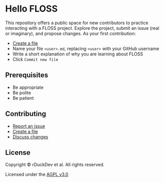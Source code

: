 # Hello FLOSS

This repository offers a public space for new contributors to practice interacting with a FLOSS project. Explore the project, submit an issue (real or imaginary), and propose changes. As your first contribution:

* [Create a file](https://github.com/rDuckDev/hello-floss/new/master)
* Name your file `<user>.md`, replacing `<user>` with your GitHub username
* Write a short explanation of why you are learning about FLOSS
* Click `Commit new file`

## Prerequisites

* Be appropriate
* Be polite
* Be patient

## Contributing

* [Report an issue](issues)
* [Create a file](https://github.com/rDuckDev/hello-floss/new/master)
* [Discuss changes](pulls)


## License

Copyright ©️ rDuckDev et al. All rights reserved.

Licensed under the [AGPL v3.0](LICENSE)

